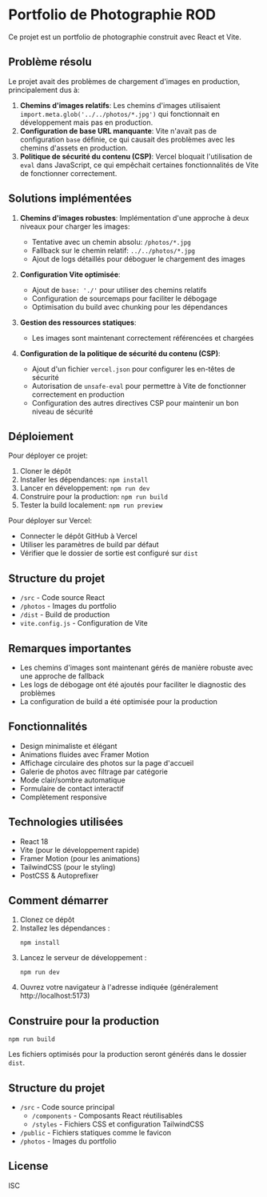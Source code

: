 # Portfolio de Photographie ROD

Ce projet est un portfolio de photographie construit avec React et Vite.

## Problème résolu

Le projet avait des problèmes de chargement d'images en production, principalement dus à:

1. **Chemins d'images relatifs**: Les chemins d'images utilisaient `import.meta.glob('../../photos/*.jpg')` qui fonctionnait en développement mais pas en production.
2. **Configuration de base URL manquante**: Vite n'avait pas de configuration `base` définie, ce qui causait des problèmes avec les chemins d'assets en production.
3. **Politique de sécurité du contenu (CSP)**: Vercel bloquait l'utilisation de `eval` dans JavaScript, ce qui empêchait certaines fonctionnalités de Vite de fonctionner correctement.

## Solutions implémentées

1. **Chemins d'images robustes**: Implémentation d'une approche à deux niveaux pour charger les images:
   - Tentative avec un chemin absolu: `/photos/*.jpg`
   - Fallback sur le chemin relatif: `../../photos/*.jpg`
   - Ajout de logs détaillés pour déboguer le chargement des images

2. **Configuration Vite optimisée**:
   - Ajout de `base: './'` pour utiliser des chemins relatifs
   - Configuration de sourcemaps pour faciliter le débogage
   - Optimisation du build avec chunking pour les dépendances

3. **Gestion des ressources statiques**:
   - Les images sont maintenant correctement référencées et chargées

4. **Configuration de la politique de sécurité du contenu (CSP)**:
   - Ajout d'un fichier `vercel.json` pour configurer les en-têtes de sécurité
   - Autorisation de `unsafe-eval` pour permettre à Vite de fonctionner correctement en production
   - Configuration des autres directives CSP pour maintenir un bon niveau de sécurité

## Déploiement

Pour déployer ce projet:

1. Cloner le dépôt
2. Installer les dépendances: `npm install`
3. Lancer en développement: `npm run dev`
4. Construire pour la production: `npm run build`
5. Tester la build localement: `npm run preview`

Pour déployer sur Vercel:
- Connecter le dépôt GitHub à Vercel
- Utiliser les paramètres de build par défaut
- Vérifier que le dossier de sortie est configuré sur `dist`

## Structure du projet

- `/src` - Code source React
- `/photos` - Images du portfolio
- `/dist` - Build de production
- `vite.config.js` - Configuration de Vite

## Remarques importantes

- Les chemins d'images sont maintenant gérés de manière robuste avec une approche de fallback
- Les logs de débogage ont été ajoutés pour faciliter le diagnostic des problèmes
- La configuration de build a été optimisée pour la production

## Fonctionnalités

- Design minimaliste et élégant
- Animations fluides avec Framer Motion
- Affichage circulaire des photos sur la page d'accueil
- Galerie de photos avec filtrage par catégorie
- Mode clair/sombre automatique
- Formulaire de contact interactif
- Complètement responsive

## Technologies utilisées

- React 18
- Vite (pour le développement rapide)
- Framer Motion (pour les animations)
- TailwindCSS (pour le styling)
- PostCSS & Autoprefixer

## Comment démarrer

1. Clonez ce dépôt
2. Installez les dépendances :
   ```
   npm install
   ```
3. Lancez le serveur de développement :
   ```
   npm run dev
   ```
4. Ouvrez votre navigateur à l'adresse indiquée (généralement http://localhost:5173)

## Construire pour la production

```
npm run build
```

Les fichiers optimisés pour la production seront générés dans le dossier `dist`.

## Structure du projet

- `/src` - Code source principal
  - `/components` - Composants React réutilisables
  - `/styles` - Fichiers CSS et configuration TailwindCSS
- `/public` - Fichiers statiques comme le favicon
- `/photos` - Images du portfolio

## License

ISC 